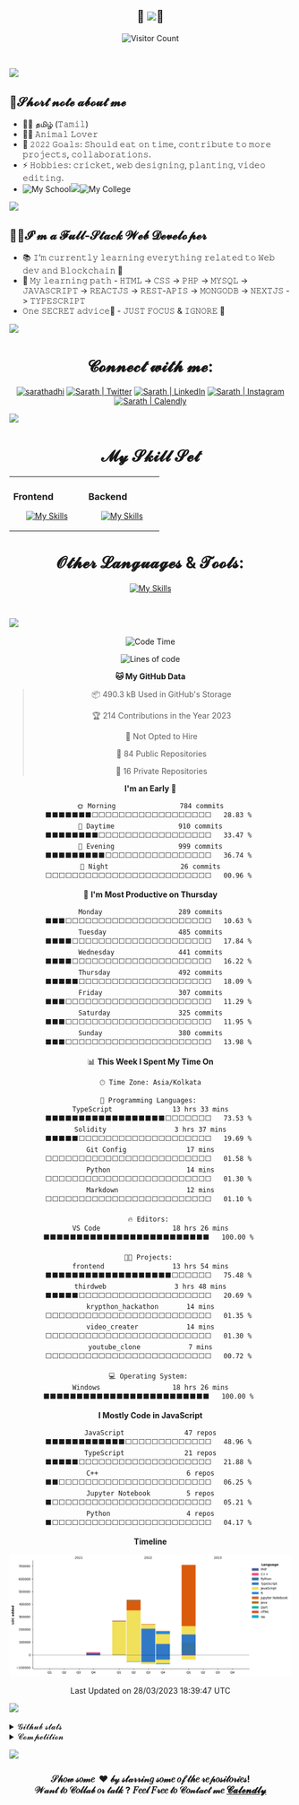 <div align="center">
 
## 🎀 <img src="https://readme-typing-svg.herokuapp.com?font=Lobster&size=40&center=true&vCenter=true&width=600&height=45&lines=Hi+there+%F0%9F%91%8B+%2C+I+am+Sarath+Adhithya" />🎀

 ![Visitor Count](https://profile-counter.glitch.me/SarathAdhi/count.svg)
 
 </div>
 
<br/>

![](https://user-images.githubusercontent.com/73097560/115834477-dbab4500-a447-11eb-908a-139a6edaec5c.gif)

## 🤏𝓢𝓱𝓸𝓻𝓽 𝓷𝓸𝓽𝓮 𝓪𝓫𝓸𝓾𝓽 𝓶𝓮

- 🤱👅 தமிழ் (𝚃𝚊𝚖𝚒𝚕)
- 🐕‍🦺 𝙰𝚗𝚒𝚖𝚊𝚕 𝙻𝚘𝚟𝚎𝚛
- 🥅 𝟸𝟶𝟸𝟸 𝙶𝚘𝚊𝚕𝚜: 𝚂𝚑𝚘𝚞𝚕𝚍 𝚎𝚊𝚝 𝚘𝚗 𝚝𝚒𝚖𝚎, 𝚌𝚘𝚗𝚝𝚛𝚒𝚋𝚞𝚝𝚎 𝚝𝚘 𝚖𝚘𝚛𝚎 𝚙𝚛𝚘𝚓𝚎𝚌𝚝𝚜, 𝚌𝚘𝚕𝚕𝚊𝚋𝚘𝚛𝚊𝚝𝚒𝚘𝚗𝚜.
- ⚡ 𝙷𝚘𝚋𝚋𝚒𝚎𝚜: 𝚌𝚛𝚒𝚌𝚔𝚎𝚝, 𝚠𝚎𝚋 𝚍𝚎𝚜𝚒𝚐𝚗𝚒𝚗𝚐, 𝚙𝚕𝚊𝚗𝚝𝚒𝚗𝚐, 𝚟𝚒𝚍𝚎𝚘 𝚎𝚍𝚒𝚝𝚒𝚗𝚐.
- <img height=" 40px" src="https://1.bp.blogspot.com/-5dHvHIvsyNo/WckMuod4SoI/AAAAAAAAyqg/ydxprvHnktUebUF8EQbUesAu6Y-9Go7YQCLcBGAs/s1600/SJPC.png" title="My School"><img height="40px" src="https://img.icons8.com/ios/50/000000/right--v2.gif"/><img height="40px" src="https://user-images.githubusercontent.com/91727830/213861638-d015a88f-22b8-4543-97ec-50f78aed2126.png" title="My College">

![](https://user-images.githubusercontent.com/73097560/115834477-dbab4500-a447-11eb-908a-139a6edaec5c.gif)

## 👨‍💻𝓘'𝓶 𝓪 𝓕𝓾𝓵𝓵-𝓢𝓽𝓪𝓬𝓴 𝓦𝓮𝓫 𝓓𝓮𝓿𝓮𝓵𝓸𝓹𝓮𝓻

- 📚 𝙸’𝚖 𝚌𝚞𝚛𝚛𝚎𝚗𝚝𝚕𝚢 𝚕𝚎𝚊𝚛𝚗𝚒𝚗𝚐 𝚎𝚟𝚎𝚛𝚢𝚝𝚑𝚒𝚗𝚐 𝚛𝚎𝚕𝚊𝚝𝚎𝚍 𝚝𝚘 𝚆𝚎𝚋 𝚍𝚎𝚟 𝚊𝚗𝚍 𝙱𝚕𝚘𝚌𝚔𝚌𝚑𝚊𝚒𝚗 🤣
- 📝 𝙼𝚢 𝚕𝚎𝚊𝚛𝚗𝚒𝚗𝚐 𝚙𝚊𝚝𝚑 - 𝙷𝚃𝙼𝙻 -> 𝙲𝚂𝚂 -> 𝙿𝙷𝙿 -> 𝙼𝚈𝚂𝚀𝙻 -> 𝙹𝙰𝚅𝙰𝚂𝙲𝚁𝙸𝙿𝚃 -> 𝚁𝙴𝙰𝙲𝚃𝙹𝚂 -> 𝚁𝙴𝚂𝚃-𝙰𝙿𝙸𝚂 -> 𝙼𝙾𝙽𝙶𝙾𝙳𝙱 -> 𝙽𝙴𝚇𝚃𝙹𝚂 -> 𝚃𝚈𝙿𝙴𝚂𝙲𝚁𝙸𝙿𝚃
- 𝙾𝚗𝚎 𝚂𝙴𝙲𝚁𝙴𝚃 𝚊𝚍𝚟𝚒𝚌𝚎🤫 - 𝙹𝚄𝚂𝚃 𝙵𝙾𝙲𝚄𝚂 & 𝙸𝙶𝙽𝙾𝚁𝙴 🥲

![](https://user-images.githubusercontent.com/73097560/115834477-dbab4500-a447-11eb-908a-139a6edaec5c.gif)

<div align="center">
<h1>𝓒𝓸𝓷𝓷𝓮𝓬𝓽 𝔀𝓲𝓽𝓱 𝓶𝓮:</h1>

[<img alt="sarathadhi" width="50px" src="https://camo.githubusercontent.com/c9ee211ec2eeb99c4c99d79ace81fd4a8af22bfd6bdfca69b3f9d7c46fcfee5f/68747470733a2f2f6564656e742e6769746875622e696f2f537570657254696e7949636f6e732f696d616765732f7376672f73616d73756e675f732e737667" title="Portfolio" />][website]
[<img alt="Sarath | Twitter" width="50px" src="https://camo.githubusercontent.com/35b0b8bfbd8840f35607fb56ad0a139047fd5d6e09ceb060c5c6f0a5abd1044c/68747470733a2f2f6564656e742e6769746875622e696f2f537570657254696e7949636f6e732f696d616765732f7376672f747769747465722e737667" title="Twitter" />][twitter]
[<img alt="Sarath | LinkedIn" width="50px" src="https://camo.githubusercontent.com/c8a9c5b414cd812ad6a97a46c29af67239ddaeae08c41724ff7d945fb4c047e5/68747470733a2f2f6564656e742e6769746875622e696f2f537570657254696e7949636f6e732f696d616765732f7376672f6c696e6b6564696e2e737667" title="LinkedIn" />][linkedin]
[<img alt="Sarath | Instagram" width="50px" src="https://camo.githubusercontent.com/c9dacf0f25a1489fdbc6c0d2b41cda58b77fa210a13a886d6f99e027adfbd358/68747470733a2f2f6564656e742e6769746875622e696f2f537570657254696e7949636f6e732f696d616765732f7376672f696e7374616772616d2e737667" title="Instagram" />][instagram]
[<img alt="Sarath | Calendly" width="50px" src="https://theme.zdassets.com/theme_assets/1024340/78b0cd1ea78d2763fb98cb466ef065903b5efc0b.png" title="Calendly" />][calendly]
 </div>
 
 
![](https://user-images.githubusercontent.com/73097560/115834477-dbab4500-a447-11eb-908a-139a6edaec5c.gif)

<div align="center">
<h1>𝓜𝔂 𝓢𝓴𝓲𝓵𝓵 𝓢𝓮𝓽</h1>
</div>

<table align="center"><tr><td valign="top" width="33%">

### Frontend  
<div align="center">  

 [![My Skills](https://skillicons.dev/icons?i=html,css,react,nextjs,tailwind,materialui,bootstrap,sass,figma&perline=4)]()

</div>

</td><td valign="top" width="33%">



### Backend  
<div align="center">  
 
[![My Skills](https://skillicons.dev/icons?i=php,mongodb,nodejs,express,mysql,postgres,prisma,firebase,go,supabase&perline=4)]()
 
</div>

</td></tr></table>  

<div align="center">
<h1>𝓞𝓽𝓱𝓮𝓻 𝓛𝓪𝓷𝓰𝓾𝓪𝓰𝓮𝓼 & 𝓣𝓸𝓸𝓵𝓼:</h1>

[![My Skills](https://skillicons.dev/icons?i=js,ts,py,java,c,cpp,dart,md,r,solidity,arduino,bash,codepen,deno,electron,flutter,git,github,heroku,netlify,vercel,vite)]()

 
</div>

<br />

<!-- <p align="center"> <img width="500px" src="https://github-readme-stats.vercel.app/api/top-langs/?username=SarathAdhi&layout=compact&langs_count=10&theme=tokyonight&show_icons=true&hide=jupyter%20notebook" alt="Sarath | Most-used-language" /></p> -->

![](https://user-images.githubusercontent.com/73097560/115834477-dbab4500-a447-11eb-908a-139a6edaec5c.gif)

<div align="center">
 
<!--START_SECTION:waka-->
![Code Time](http://img.shields.io/badge/Code%20Time-879%20hrs%2020%20mins-blue)

![Lines of code](https://img.shields.io/badge/From%20Hello%20World%20I%27ve%20Written-1.9%20million%20lines%20of%20code-blue)

**🐱 My GitHub Data** 

> 📦 490.3 kB Used in GitHub's Storage 
 > 
> 🏆 214 Contributions in the Year 2023
 > 
> 🚫 Not Opted to Hire
 > 
> 📜 84 Public Repositories 
 > 
> 🔑 16 Private Repositories 
 > 
**I'm an Early 🐤** 

```text
🌞 Morning                784 commits         ⬛⬛⬛⬛⬛⬛⬛⬜⬜⬜⬜⬜⬜⬜⬜⬜⬜⬜⬜⬜⬜⬜⬜⬜⬜   28.83 % 
🌆 Daytime                910 commits         ⬛⬛⬛⬛⬛⬛⬛⬛⬜⬜⬜⬜⬜⬜⬜⬜⬜⬜⬜⬜⬜⬜⬜⬜⬜   33.47 % 
🌃 Evening                999 commits         ⬛⬛⬛⬛⬛⬛⬛⬛⬛⬜⬜⬜⬜⬜⬜⬜⬜⬜⬜⬜⬜⬜⬜⬜⬜   36.74 % 
🌙 Night                  26 commits          ⬜⬜⬜⬜⬜⬜⬜⬜⬜⬜⬜⬜⬜⬜⬜⬜⬜⬜⬜⬜⬜⬜⬜⬜⬜   00.96 % 
```
📅 **I'm Most Productive on Thursday** 

```text
Monday                   289 commits         ⬛⬛⬛⬜⬜⬜⬜⬜⬜⬜⬜⬜⬜⬜⬜⬜⬜⬜⬜⬜⬜⬜⬜⬜⬜   10.63 % 
Tuesday                  485 commits         ⬛⬛⬛⬛⬜⬜⬜⬜⬜⬜⬜⬜⬜⬜⬜⬜⬜⬜⬜⬜⬜⬜⬜⬜⬜   17.84 % 
Wednesday                441 commits         ⬛⬛⬛⬛⬜⬜⬜⬜⬜⬜⬜⬜⬜⬜⬜⬜⬜⬜⬜⬜⬜⬜⬜⬜⬜   16.22 % 
Thursday                 492 commits         ⬛⬛⬛⬛⬛⬜⬜⬜⬜⬜⬜⬜⬜⬜⬜⬜⬜⬜⬜⬜⬜⬜⬜⬜⬜   18.09 % 
Friday                   307 commits         ⬛⬛⬛⬜⬜⬜⬜⬜⬜⬜⬜⬜⬜⬜⬜⬜⬜⬜⬜⬜⬜⬜⬜⬜⬜   11.29 % 
Saturday                 325 commits         ⬛⬛⬛⬜⬜⬜⬜⬜⬜⬜⬜⬜⬜⬜⬜⬜⬜⬜⬜⬜⬜⬜⬜⬜⬜   11.95 % 
Sunday                   380 commits         ⬛⬛⬛⬜⬜⬜⬜⬜⬜⬜⬜⬜⬜⬜⬜⬜⬜⬜⬜⬜⬜⬜⬜⬜⬜   13.98 % 
```


📊 **This Week I Spent My Time On** 

```text
🕑︎ Time Zone: Asia/Kolkata

💬 Programming Languages: 
TypeScript               13 hrs 33 mins      ⬛⬛⬛⬛⬛⬛⬛⬛⬛⬛⬛⬛⬛⬛⬛⬛⬛⬛⬜⬜⬜⬜⬜⬜⬜   73.53 % 
Solidity                 3 hrs 37 mins       ⬛⬛⬛⬛⬛⬜⬜⬜⬜⬜⬜⬜⬜⬜⬜⬜⬜⬜⬜⬜⬜⬜⬜⬜⬜   19.69 % 
Git Config               17 mins             ⬜⬜⬜⬜⬜⬜⬜⬜⬜⬜⬜⬜⬜⬜⬜⬜⬜⬜⬜⬜⬜⬜⬜⬜⬜   01.58 % 
Python                   14 mins             ⬜⬜⬜⬜⬜⬜⬜⬜⬜⬜⬜⬜⬜⬜⬜⬜⬜⬜⬜⬜⬜⬜⬜⬜⬜   01.30 % 
Markdown                 12 mins             ⬜⬜⬜⬜⬜⬜⬜⬜⬜⬜⬜⬜⬜⬜⬜⬜⬜⬜⬜⬜⬜⬜⬜⬜⬜   01.10 % 

🔥 Editors: 
VS Code                  18 hrs 26 mins      ⬛⬛⬛⬛⬛⬛⬛⬛⬛⬛⬛⬛⬛⬛⬛⬛⬛⬛⬛⬛⬛⬛⬛⬛⬛   100.00 % 

🐱‍💻 Projects: 
frontend                 13 hrs 54 mins      ⬛⬛⬛⬛⬛⬛⬛⬛⬛⬛⬛⬛⬛⬛⬛⬛⬛⬛⬛⬜⬜⬜⬜⬜⬜   75.48 % 
thirdweb                 3 hrs 48 mins       ⬛⬛⬛⬛⬛⬜⬜⬜⬜⬜⬜⬜⬜⬜⬜⬜⬜⬜⬜⬜⬜⬜⬜⬜⬜   20.69 % 
krypthon_hackathon       14 mins             ⬜⬜⬜⬜⬜⬜⬜⬜⬜⬜⬜⬜⬜⬜⬜⬜⬜⬜⬜⬜⬜⬜⬜⬜⬜   01.35 % 
video_creater            14 mins             ⬜⬜⬜⬜⬜⬜⬜⬜⬜⬜⬜⬜⬜⬜⬜⬜⬜⬜⬜⬜⬜⬜⬜⬜⬜   01.30 % 
youtube_clone            7 mins              ⬜⬜⬜⬜⬜⬜⬜⬜⬜⬜⬜⬜⬜⬜⬜⬜⬜⬜⬜⬜⬜⬜⬜⬜⬜   00.72 % 

💻 Operating System: 
Windows                  18 hrs 26 mins      ⬛⬛⬛⬛⬛⬛⬛⬛⬛⬛⬛⬛⬛⬛⬛⬛⬛⬛⬛⬛⬛⬛⬛⬛⬛   100.00 % 
```

**I Mostly Code in JavaScript** 

```text
JavaScript               47 repos            ⬛⬛⬛⬛⬛⬛⬛⬛⬛⬛⬛⬛⬜⬜⬜⬜⬜⬜⬜⬜⬜⬜⬜⬜⬜   48.96 % 
TypeScript               21 repos            ⬛⬛⬛⬛⬛⬜⬜⬜⬜⬜⬜⬜⬜⬜⬜⬜⬜⬜⬜⬜⬜⬜⬜⬜⬜   21.88 % 
C++                      6 repos             ⬛⬛⬜⬜⬜⬜⬜⬜⬜⬜⬜⬜⬜⬜⬜⬜⬜⬜⬜⬜⬜⬜⬜⬜⬜   06.25 % 
Jupyter Notebook         5 repos             ⬛⬜⬜⬜⬜⬜⬜⬜⬜⬜⬜⬜⬜⬜⬜⬜⬜⬜⬜⬜⬜⬜⬜⬜⬜   05.21 % 
Python                   4 repos             ⬛⬜⬜⬜⬜⬜⬜⬜⬜⬜⬜⬜⬜⬜⬜⬜⬜⬜⬜⬜⬜⬜⬜⬜⬜   04.17 % 
```



**Timeline**

![Lines of Code chart](https://raw.githubusercontent.com/SarathAdhi/SarathAdhi/main/assets/bar_graph.png)


 Last Updated on 28/03/2023 18:39:47 UTC
<!--END_SECTION:waka-->

</div>
 
![](https://user-images.githubusercontent.com/73097560/115834477-dbab4500-a447-11eb-908a-139a6edaec5c.gif)

<details>
  <summary>𝓖𝓲𝓽𝓱𝓾𝓫 𝓼𝓽𝓪𝓽𝓼 </summary>

  <p align="center">
 <img src="https://github-readme-stats.vercel.app/api?username=SarathAdhi&show_icons=true&theme=radical" alt="Sarath | Stats" />
 <img src="https://github-readme-streak-stats.herokuapp.com/?user=SarathAdhi&%22%20alt=%22SarathAdhi" alt="Sarath | Stats" />
 <img src="https://github-profile-summary-cards.vercel.app/api/cards/profile-details?username=SarathAdhi&theme=default" alt="Sarath | Stats" />
 <img src="https://github-profile-trophy.vercel.app/?username=SarathAdhi" alt="Sarath | Stats" />
</p>

</details>

<details>
  <summary>𝓒𝓸𝓶𝓹𝓮𝓽𝓲𝓽𝓲𝓸𝓷</summary>

  <p align="left"> <h2>1st place in a front-end competition conducted by Zero Bugs Club (09.02.2022)</h2> <h3>https://virtual-reality-sarath.netlify.app/</h3><img height="200px" src="https://user-images.githubusercontent.com/91727830/153335102-7daf3342-7a87-4565-9c38-a9a5ee0f700a.jpeg" tittle="1st - place"/></p>

</details>

![](https://user-images.githubusercontent.com/73097560/115834477-dbab4500-a447-11eb-908a-139a6edaec5c.gif)

<h3 align="center">𝒮𝒽𝑜𝓌 𝓈𝑜𝓂𝑒 &nbsp;❤️&nbsp;𝒷𝓎 𝓈𝓉𝒶𝓇𝓇𝒾𝓃𝑔 𝓈𝑜𝓂𝑒 𝑜𝒻 𝓉𝒽𝑒 𝓇𝑒𝓅𝑜𝓈𝒾𝓉𝑜𝓇𝒾𝑒𝓈!<br/>𝒲𝒶𝓃𝓉 𝓉𝑜 𝒞𝑜𝓁𝓁𝒶𝒷 𝑜𝓇 𝓉𝒶𝓁𝓀 ? 𝐹𝑒𝑒𝓁 𝐹𝓇𝑒𝑒 𝓉𝑜 𝒞𝑜𝓃𝓉𝒶𝒸𝓉 𝓂𝑒 <a href="https://calendly.com/sarathadhi/30min">
 𝓒𝓪𝓵𝓮𝓷𝓭𝓵𝔂
</a></h3>



[website]: https://sarathadhi.vercel.app
[twitter]: https://twitter.com/AdhithyaSarath
[blog]: https://sarathadhi.blogspot.com/
[instagram]: https://www.instagram.com/sarath_adhithya/
[linkedin]: https://www.linkedin.com/in/sarath-adhithya-145427225/
[calendly]: https://calendly.com/sarathadhi/30min
